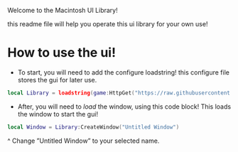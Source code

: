 Welcome to the Macintosh UI Library!

this readme file will help you operate this ui library for your own use!

# How to use the ui!

- To start, you will need to add the configure loadstring!
 this configure file stores the gui for later use.
```lua
local Library = loadstring(game:HttpGet("https://raw.githubusercontent.com/berrizscript/macintosh/refs/heads/main/configure"))()
```

- After, you will need to *load* the window, using this code block!
This loads the window to start the gui!
```lua
local Window = Library:CreateWindow("Untitled Window")
```
^ Change ”Untitled Window” to your selected name.

